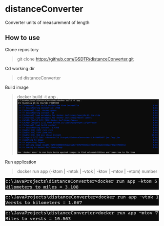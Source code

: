 # distanceConverter
Converter units of measurement of length
## How to use
Clone repository
> git clone https://github.com/GSDTR/distanceConverter.git

Cd working dir
> cd distanceConverter

Build image
> docker build -t app .
![docker build](pictures/build.png)

Run application
> docker run app (-ktom | -mtok | -vtok | -ktov | -mtov | -vtom) number

![run app 1 cf](pictures/run_ktom.png)

![run app 2 fc](pictures/run_vtok.png)

![run app 3 ck](pictures/run_mtov.png)
